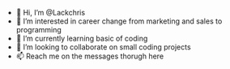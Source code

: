 - 👋 Hi, I’m @Lackchris
- 👀 I’m interested in career change from marketing and sales to programming
- 🌱 I’m currently learning basic of coding
- 💞️ I’m looking to collaborate on small coding projects
- 📫 Reach me on the messages thorugh here

<!---
Lackchris/Lackchris is a ✨ special ✨ repository because its `README.md` (this file) appears on your GitHub profile.
You can click the Preview link to take a look at your changes.
--->
